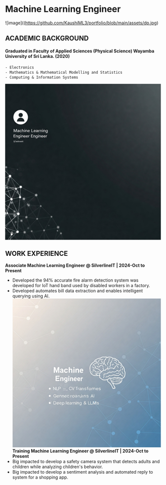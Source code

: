 # Machine Learning Engineer

![image]((https://github.com/KaushiML3/portfolio/blob/main/assets/dp.jpg)

## ACADEMIC BACKGROUND
#### Graduated in Faculty of Applied Sciences (Physical Science) Wayamba University of Sri Lanka. (2020)
    - Electronics
    - Mathematics & Mathematical Modelling and Statistics
    - Computing & Information Systems
![image](/assets/Gemini_Generated_Image_ts35xkts35xkts35.jpeg)
## WORK EXPERIENCE
**Associate Machine Learning Engineer @ SilverlineIT | 2024-Oct to Present**
- Developed the 94% accurate fire alarm detection system was developed for IoT hand band used by disabled workers in a factory.
- Developed automates bill data extraction and enables intelligent querying using AI.
![image](/assets/Gemini_Generated_Image_u963hqu963hqu963.jpeg)
**Training Machine Learning Engineer @ SilverlineIT | 2024-Oct to Present**
- Big impacted to develop a safety camera system that detects adults and children while analyzing children's behavior.
- Big impacted to develop a sentiment analysis and automated reply to system for a shopping app.
